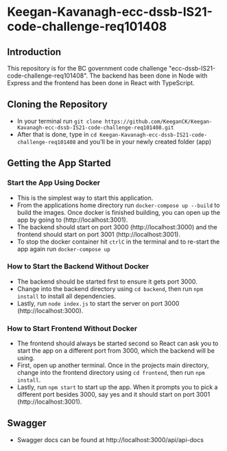 # Keegan-Kavanagh-ecc-dssb-IS21-code-challenge-req101408

## Introduction
This repository is for the BC government code challenge "ecc-dssb-IS21-code-challenge-req101408". The backend has been done in Node with Express and the frontend has been done in React with TypeScript.

## Cloning the Repository

* In your terminal run ```git clone https://github.com/KeeganCK/Keegan-Kavanagh-ecc-dssb-IS21-code-challenge-req101408.git```
* After that is done, type in ```cd Keegan-Kavanagh-ecc-dssb-IS21-code-challenge-req101408``` and you'll be in your newly created folder (app)

## Getting the App Started
### Start the App Using Docker

* This is the simplest way to start this application. 
* From the applications home directory run ```docker-compose up --build``` to build the images. Once docker is finished building, you can open up the app by going to (http://localhost:3001). 
* The backend should start on port 3000 (http://localhost:3000) and the frontend should start on port 3001 (http://localhost:3001). 
* To stop the docker container hit ```ctrlC``` in the terminal and to re-start the app again run ```docker-compose up```

### How to Start the Backend Without Docker

* The backend should be started first to ensure it gets port 3000. 
* Change into the backend directory using ```cd backend```, then run ```npm install``` to install all dependencies. 
* Lastly, run ```node index.js``` to start the server on port 3000 (http://localhost:3000).

### How to Start Frontend Without Docker

* The frontend should always be started second so React can ask you to start the app on a different port from 3000, which the backend will be using. 
* First, open up another terminal. Once in the projects main directory, change into the frontend directory using ```cd frontend```, then run ```npm install```. 
* Lastly, run ```npm start``` to start up the app. When it prompts you to pick a different port besides 3000, say yes and it should start on port 3001 (http://localhost:3001).

## Swagger

* Swagger docs can be found at http://localhost:3000/api/api-docs